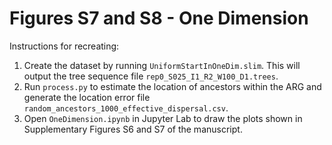 # Figures S7 and S8 - One Dimension

Instructions for recreating:

1) Create the dataset by running `UniformStartInOneDim.slim`. This will output the tree sequence file `rep0_S025_I1_R2_W100_D1.trees`.
2) Run `process.py` to estimate the location of ancestors within the ARG and generate the location error file `random_ancestors_1000_effective_dispersal.csv`.
3) Open `OneDimension.ipynb` in Jupyter Lab to draw the plots shown in Supplementary Figures S6 and S7 of the manuscript.